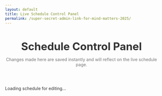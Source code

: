 ```yaml
---
layout: default
title: Live Schedule Control Panel
permalink: /super-secret-admin-link-for-mind-matters-2025/
---
```


<style>
  #admin-container {
    max-width: 1200px; 
    margin: 3rem auto;
    font-family: -apple-system, BlinkMacSystemFont, "Segoe UI", Roboto, Helvetica, Arial, sans-serif;
    color: #333;
  }
  .admin-header h1 {
    font-size: 2.5em;
    font-weight: 700;
    text-align: center;
    margin-bottom: 0.5rem;
  }
  .admin-header .note {
    text-align: center;
    color: #777;
    margin-bottom: 3rem;
  }

  #admin-schedule-list {
    display: grid;
    grid-template-columns: 1fr 1fr;
    gap: 30px;
  }

  @media (max-width: 1000px) {
    #admin-schedule-list {
      grid-template-columns: 1fr; 
    }
  }

  .admin-day-column h2 {
    font-size: 1.8em;
    font-weight: 600;
    margin-bottom: 1.5rem;
    border-bottom: 2px solid #eee;
    padding-bottom: 0.5rem;
  }

  .admin-event-item {
    display: flex;
    flex-wrap: wrap;
    align-items: center;
    padding: 1rem;
    border-radius: 8px;
    background-color: #fff;
    box-shadow: 0 2px 4px rgba(0,0,0,0.05);
    margin-bottom: 1rem;
    border-left: 5px solid #ccc;
    transition: box-shadow 0.2s ease, border-color 0.3s ease;
  }
  .admin-event-item:hover {
    box-shadow: 0 4px 12px rgba(0,0,0,0.1);
  }
  
  .admin-event-title {
    flex-grow: 1;
    min-width: 200px;
    padding-right: 1rem;
    margin-bottom: 10px;
  }
  .admin-event-title strong {
    font-size: 1.1em;
    font-weight: 600;
  }
  .admin-event-title span {
    color: #555;
    display: block;
    font-size: 0.9em;
    margin-top: 4px;
  }

  .admin-controls {
    display: flex;
    align-items: center;
    gap: 10px;
    width: 100%;
  }
  .admin-time-input, .admin-status-select {
    font-size: 0.95em;
    padding: 10px;
    border-radius: 6px;
    border: 1px solid #ddd;
    background-color: #f9f9f9;
  }

  .admin-event-item[data-status="Live"] { border-left-color: #28a745; }
  .admin-event-item[data-status="Delayed"] { border-left-color: #ffc107; }
  .admin-event-item[data-status="Finished"] { border-left-color: #6c757d; }
  .admin-event-item[data-status="Cancelled"] { border-left-color: #dc3545; }

  .admin-venue-controls {
    display: flex;
    align-items: center;
    gap: 10px;
    width: 100%;
  }
  .admin-venue-select, .admin-new-venue-input {
    font-size: 0.95em;
    padding: 10px;
    border-radius: 6px;
    border: 1px solid #ddd;
    background-color: #f9f9f9;
    flex-grow: 1;
  }
  .admin-new-venue-input {
    display: none; 
  }
  .admin-event-item {
    gap: 15px; 
  }
  .admin-time-controls { 
     display: flex;
    align-items: center;
    gap: 10px;
    width: 100%;
  }
  .admin-event-title{
    flex-basis: 100%;
  }
</style>

<div id="admin-container">
  <div class="admin-header">
    <h1>Schedule Control Panel</h1>
    <p class="note">Changes made here are saved instantly and will reflect on the live schedule page.</p>
  </div>
  <div id="admin-schedule-list">
    <p>Loading schedule for editing...</p>
  </div>
</div>

<script src="https://www.gstatic.com/firebasejs/8.10.1/firebase-app.js"></script>
<script src="https://www.gstatic.com/firebasejs/8.10.1/firebase-database.js"></script>

<script>
  const firebaseConfig = {
    apiKey: "AIzaSyAG-jdWq3RZasG27QxJQHEsY4j-jSr1J1M",
    authDomain: "dips-mind-matters.firebaseapp.com",
    databaseURL: "https://dips-mind-matters-default-rtdb.firebaseio.com",
    projectId: "dips-mind-matters",
    storageBucket: "dips-mind-matters.firebasestorage.app",
    messagingSenderId: "1048510801823",
    appId: "1:1048510801823:web:7b5f15acc614baa7b33faa"
  };

  const firebaseAdminApp = firebase.initializeApp(firebaseConfig, "adminApp");
  const database = firebaseAdminApp.database();
  const scheduleRef = database.ref('schedule');
  const adminListContainer = document.getElementById('admin-schedule-list');

  function formatDateAdmin(dateStr) {
    if (!dateStr) return '';
    const dateObj = new Date(dateStr + 'T00:00:00');
    return dateObj.toLocaleDateString('en-GB', { day: 'numeric', month: 'short' });
  }

  function renderAdminList(schedule) {
    const eventsByDay = schedule.reduce((acc, event) => {
      const day = event.day || 'Day 1';
      if (!acc[day]) { acc[day] = []; }
      acc[day].push(event);
      return acc;
    }, {});
    
    let finalHtml = '';
    for (const day in eventsByDay) {
      finalHtml += `<div class="admin-day-column">`;
      finalHtml += `<h2>${day}</h2>`;
      const dayEvents = eventsByDay[day].sort((a,b) => timeToMinutes(a.startTime) - timeToMinutes(b.startTime));
      const allLocations = [...new Set(schedule.map(e => e.location))].sort();

      dayEvents.forEach(event => {
        const originalIndex = schedule.findIndex(e => e.id === event.id);
        
        let venueOptionsHtml = '';
        allLocations.forEach(loc => {
          venueOptionsHtml += `<option value="${loc}" ${event.location === loc ? 'selected' : ''}>${loc}</option>`;
        });
        venueOptionsHtml += `<option value="--add-new--">--- Add New Venue ---</option>`;

        finalHtml += `
          <div class="admin-event-item" data-index="${originalIndex}" data-status="${event.status}">
            <div class="admin-event-title">
              <strong>${event.title}</strong>
              <span>${event.day} (${formatDateAdmin(event.date)}) @ ${event.originalStartTime ? `<del>${event.originalStartTime}</del> →` : ''} ${event.startTime} - ${event.endTime}</span>
            </div>
            <div class="admin-venue-controls">
              <select class="admin-venue-select">${venueOptionsHtml}</select>
              <input type="text" class="admin-new-venue-input" placeholder="Enter new venue name...">
            </div>
            <div class="admin-controls">
              <input type="time" class="admin-time-input start-time" value="${event.startTime}">
              <span>-</span>
              <input type="time" class="admin-time-input end-time" value="${event.endTime}">
              <select class="admin-status-select">
                <option value="Upcoming" ${event.status === 'Upcoming' ? 'selected' : ''}>Upcoming</option>
                <option value="Live" ${event.status === 'Live' ? 'selected' : ''}>Live</option>
                <option value="Finished" ${event.status === 'Finished' ? 'selected' : ''}>Finished</option>
                <option value="Delayed" ${event.status === 'Delayed' ? 'selected' : ''}>Delayed</option>
                <option value="Cancelled" ${event.status === 'Cancelled' ? 'selected' : ''}>Cancelled</option>
              </select>
            </div>
          </div>
        `;
      });
      
      finalHtml += `</div>`;
    }
    adminListContainer.innerHTML = finalHtml;
  }
  
  function timeToMinutes(timeStr) {
    if (!timeStr || !timeStr.includes(':')) return 0;
    const [hours, minutes] = timeStr.split(':').map(Number);
    return hours * 60 + minutes;
  }

  scheduleRef.on('value', (snapshot) => { renderAdminList(snapshot.val() || []); });

  adminListContainer.addEventListener('change', function(e) {
    const eventItem = e.target.closest('.admin-event-item');
    if (!eventItem) return;

    const eventIndex = eventItem.dataset.index;
    if (eventIndex === undefined) return;

    const eventRef = database.ref(`schedule/${eventIndex}`);

    if (e.target.classList.contains('admin-time-input')) {
      const newStartTime = eventItem.querySelector('.start-time').value;
      const newEndTime = eventItem.querySelector('.end-time').value;
      
      eventRef.once('value').then((snapshot) => {
        const eventData = snapshot.val();
        
        const updates = {
          startTime: newStartTime,
          endTime: newEndTime,
        };
        
        const originalTime = eventData.originalStartTime || eventData.startTime;
        if (!eventData.originalStartTime) {
          updates.originalStartTime = eventData.startTime;
        }

        if (newStartTime !== originalTime) {
          updates.status = 'Delayed';
        } else {
          updates.status = 'Upcoming';
          updates.originalStartTime = null;
        }
        
        eventRef.update(updates);
      });
    }

    if (e.target.classList.contains('admin-status-select')) {
      eventRef.update({ status: e.target.value });
    }

    if (e.target.classList.contains('admin-venue-select')) {
      const newVenueSelect = e.target;
      const newVenueInput = eventItem.querySelector('.admin-new-venue-input');
      if (newVenueSelect.value === '--add-new--') {
        newVenueInput.style.display = 'block';
        newVenueInput.focus();
      } else {
        eventRef.update({ location: newVenueSelect.value });
        newVenueInput.style.display = 'none';
        newVenueInput.value = '';
      }
    }
  });
  adminListContainer.addEventListener('blur', function(e) {
    if (e.target.classList.contains('admin-new-venue-input') && e.target.value.trim() !== '') {
      const eventItem = e.target.closest('.admin-event-item');
      const eventIndex = eventItem.dataset.index;
      const eventRef = database.ref(`schedule/${eventIndex}`);
      eventRef.update({ location: e.target.value.trim() });
    }
  }, true);

  adminListContainer.addEventListener('keydown', function(e) {
    if (e.key === 'Enter' && e.target.classList.contains('admin-new-venue-input')) {
      e.target.blur(); 
    }
  });
</script>